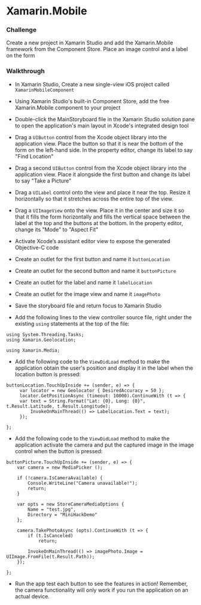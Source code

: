 # Xamarin.Mobile

### Challenge

Create a new project in Xamarin Studio and add the Xamarin.Mobile framework from the Component Store. Place an image control and a label on the form 

### Walkthrough

* In Xamarin Studio, Create a new single-view iOS project called `XamarinMobileComponent`

* Using Xamarin Studio's built-in Component Store, add the free Xamarin.Mobile component to your project

* Double-click the MainStoryboard file in the Xamarin Studio solution pane to open the application's main layout in Xcode's integrated design tool

* Drag a `UIButton` control from the Xcode object library into the application view. Place the button so that it is near the bottom of the form on the left-hand side. In the property editor, change its label to say "Find Location"

* Drag a second `UIButton` control from the Xcode object library into the application view. Place it alongside the first button and change its label to say "Take a Picture"

* Drag a `UILabel` control onto the view and place it near the top. Resize it horizontally so that it stretches across the entire top of the view.

* Drag a `UIImageView` onto the view. Place it in the center and size it so that it fills the form horizontally and fills the vertical space between the label at the top and the buttons at the bottom. In the property editor, change its "Mode" to "Aspect Fit"

* Activate Xcode’s assistant editor view to expose the generated Objective-C code

* Create an outlet for the first button and name it `buttonLocation`

* Create an outlet for the second button and name it `buttonPicture`

* Create an outlet for the label and name it `labelLocation`

* Create an outlet for the image view and name it `imagePhoto`

* Save the storyboard file and return focus to Xamarin Studio

* Add the following lines to the view controller source file, right under the existing `using` statements at the top of the file:

```
using System.Threading.Tasks;
using Xamarin.Geolocation;

using Xamarin.Media;
```

* Add the following code to the `ViewDidLoad` method to make the application obtain the user's position and display it in the label when the location button is pressed:

```
buttonLocation.TouchUpInside += (sender, e) => {
     var locator = new Geolocator { DesiredAccuracy = 50 };
     locator.GetPositionAsync (timeout: 10000).ContinueWith (t => {
     var text = String.Format("Lat: {0}, Long: {0}", t.Result.Latitude, t.Result.Longitude);
         InvokeOnMainThread(() => LabelLocation.Text = text);
     });

};
```

* Add the following code to the `ViewDidLoad` method to make the application activate the camera and put the captured image in the image control when the button is pressed:

```
buttonPicture.TouchUpInside += (sender, e) => {
    var camera = new MediaPicker ();
                
    if (!camera.IsCameraAvailable) {
        Console.WriteLine("Camera unavailable!");
        return;
    }

    var opts = new StoreCameraMediaOptions {
        Name = "test.jpg",
        Directory = "MiniHackDemo"
    };

    camera.TakePhotoAsync (opts).ContinueWith (t => {
        if (t.IsCanceled)
            return;

        InvokeOnMainThread(() => imagePhoto.Image = UIImage.FromFile(t.Result.Path));
    });

};
```

* Run the app test each button to see the features in action! Remember, the camera functionality will only work if you run the application on an actual device.
